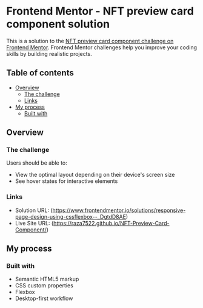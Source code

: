 # Frontend Mentor - NFT preview card component solution

This is a solution to the [NFT preview card component challenge on Frontend Mentor](https://www.frontendmentor.io/challenges/nft-preview-card-component-SbdUL_w0U). Frontend Mentor challenges help you improve your coding skills by building realistic projects. 

## Table of contents

- [Overview](#overview)
  - [The challenge](#the-challenge)
  - [Links](#links)
- [My process](#my-process)
  - [Built with](#built-with)
## Overview

### The challenge

Users should be able to:

- View the optimal layout depending on their device's screen size
- See hover states for interactive elements

### Links

- Solution URL: (https://www.frontendmentor.io/solutions/responsive-page-design-using-cssflexbox--_DgtdD8AE)
- Live Site URL: (https://raza7522.github.io/NFT-Preview-Card-Component/)

## My process

### Built with

- Semantic HTML5 markup
- CSS custom properties
- Flexbox
- Desktop-first workflow
